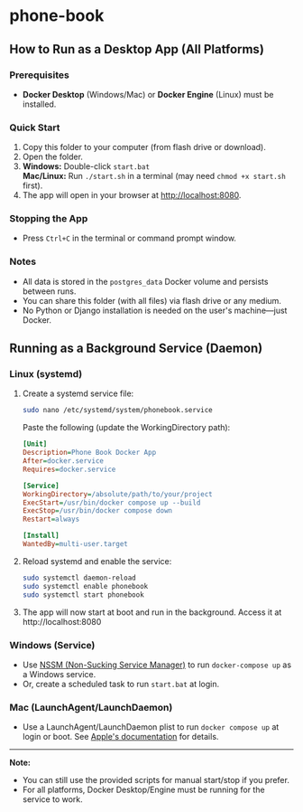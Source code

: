 # phone-book

## How to Run as a Desktop App (All Platforms)

### Prerequisites
- **Docker Desktop** (Windows/Mac) or **Docker Engine** (Linux) must be installed.

### Quick Start
1. Copy this folder to your computer (from flash drive or download).
2. Open the folder.
3. **Windows:** Double-click `start.bat`  
	**Mac/Linux:** Run `./start.sh` in a terminal (may need `chmod +x start.sh` first).
4. The app will open in your browser at [http://localhost:8080](http://localhost:8080).

### Stopping the App
- Press `Ctrl+C` in the terminal or command prompt window.

### Notes
- All data is stored in the `postgres_data` Docker volume and persists between runs.
- You can share this folder (with all files) via flash drive or any medium.
- No Python or Django installation is needed on the user's machine—just Docker.

## Running as a Background Service (Daemon)

### Linux (systemd)
1. Create a systemd service file:
   ```bash
   sudo nano /etc/systemd/system/phonebook.service
   ```
   Paste the following (update the WorkingDirectory path):
   ```ini
   [Unit]
   Description=Phone Book Docker App
   After=docker.service
   Requires=docker.service

   [Service]
   WorkingDirectory=/absolute/path/to/your/project
   ExecStart=/usr/bin/docker compose up --build
   ExecStop=/usr/bin/docker compose down
   Restart=always

   [Install]
   WantedBy=multi-user.target
   ```
2. Reload systemd and enable the service:
   ```bash
   sudo systemctl daemon-reload
   sudo systemctl enable phonebook
   sudo systemctl start phonebook
   ```
3. The app will now start at boot and run in the background. Access it at http://localhost:8080

### Windows (Service)
- Use [NSSM (Non-Sucking Service Manager)](https://nssm.cc/) to run `docker-compose up` as a Windows service.
- Or, create a scheduled task to run `start.bat` at login.

### Mac (LaunchAgent/LaunchDaemon)
- Use a LaunchAgent/LaunchDaemon plist to run `docker compose up` at login or boot. See [Apple's documentation](https://developer.apple.com/library/archive/documentation/MacOSX/Conceptual/BPSystemStartup/Chapters/CreatingLaunchdJobs.html) for details.

---

**Note:**
- You can still use the provided scripts for manual start/stop if you prefer.
- For all platforms, Docker Desktop/Engine must be running for the service to work.
